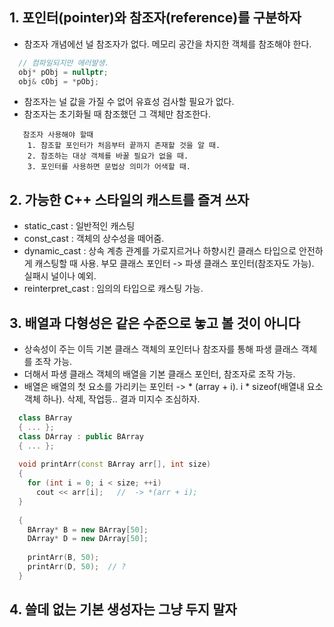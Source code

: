 ## 1. 포인터(pointer)와 참조자(reference)를 구분하자

  - 참조자 개념에선 널 참조자가 없다. 메모리 공간을 차지한 객체를 참조해야 한다.
```cpp
  // 컴파일되지만 에러발생.
  obj* pObj = nullptr;
  obj& cObj = *pObj;
```
  - 참조자는 널 값을 가질 수 없어 유효성 검사할 필요가 없다.
  - 참조자는 초기화될 때 참조했던 그 객체만 참조한다.
```
   참조자 사용해야 할때
    1. 참조할 포인터가 처음부터 끝까지 존재할 것을 알 때.
    2. 참조하는 대상 객체를 바꿀 필요가 없을 때.
    3. 포인터를 사용하면 문법상 의미가 어색할 때.
```

## 2. 가능한 C++ 스타일의 캐스트를 즐겨 쓰자

  - static_cast       : 일반적인 캐스팅
  - const_cast        : 객체의 상수성을 떼어줌.
  - dynamic_cast      : 상속 계층 관계를 가로지르거나 하향시킨 클래스 타입으로 안전하게 캐스팅할 때 사용. 부모 클래스 포인터 -> 파생 클래스 포인터(참조자도 가능). 실패시 널이나 예외.
  - reinterpret_cast  : 임의의 타입으로 캐스팅 가능.
 
## 3. 배열과 다형성은 같은 수준으로 놓고 볼 것이 아니다

  - 상속성이 주는 이득 기본 클래스 객체의 포인터나 참조자를 통해 파생 클래스 객체를 조작 가능.
  - 더해서 파생 클래스 객체의 배열을 기본 클래스 포인터, 참조자로 조작 가능.
  - 배열은 배열의 첫 요소를 가리키는 포인터 -> * (array + i). i * sizeof(배열내 요소 객체 하나).  삭제, 작업등.. 결과 미지수 조심하자.
```cpp
  class BArray
  { ... };
  class DArray : public BArray
  { ... };
  
  void printArr(const BArray arr[], int size)
  {
    for (int i = 0; i < size; ++i)
      cout << arr[i];   //  -> *(arr + i);
  }
  
  {
    BArray* B = new BArray[50];
    DArray* D = new DArray[50];
    
    printArr(B, 50);
    printArr(D, 50);  // ?
  }
```
  
## 4. 쓸데 없는 기본 생성자는 그냥 두지 말자


  
  
  
  
